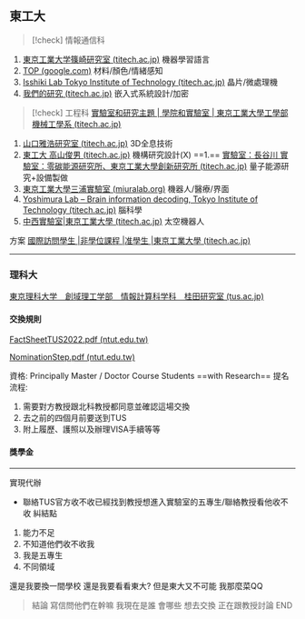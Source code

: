 ## 東工大

>[!check] 情報通信科

1. [東京工業大学篠崎研究室 (titech.ac.jp)](http://www.ts.ip.titech.ac.jp/index_j.html)
機器學習語言
1. [TOP (google.com)](https://sites.google.com/view/tokyotech-ice-nagailab/)
材料/顏色/情緒感知
1. [Isshiki Lab Tokyo Institute of Technology (titech.ac.jp)](https://www.vlsi.ict.e.titech.ac.jp/research/Home-en.html)
晶片/微處理機
1. [我們的研究 (titech.ac.jp)](http://www.cad.ict.e.titech.ac.jp/index.php/about-us/our-research)
嵌入式系統設計/加密


>[!check] 工程科
>[實驗室和研究主題 | 學院和實驗室 | 東京工業大學工學部 機械工學系 (titech.ac.jp)](https://educ.titech.ac.jp/mech/faculty/research_lab/)

1. [山口雅浩研究室 (titech.ac.jp)](https://www.oid.ict.e.titech.ac.jp/)
3D全息技術
1. [東工大 高山俊男 (titech.ac.jp)](http://www.takayamalab.mech.e.titech.ac.jp/index.html)
機構研究設計(X)
==1.== [實驗室：長谷川 實驗室：零碳能源研究所、東京工業大學創新研究所 (titech.ac.jp)](http://www.zc.iir.titech.ac.jp/~jhasegaw/about/index.html)
量子能源研究+設備製做
1. [東京工業大學三浦實驗室 (miuralab.org)](https://www.miuralab.org/top)
機器人/醫療/界面
1. [Yoshimura Lab – Brain information decoding, Tokyo Institute of Technology (titech.ac.jp)](https://www.nicep.first.iir.titech.ac.jp/ylab/)
腦科學
1. [中西實驗室|東京工業大學 (titech.ac.jp)](http://www.srobot.mech.e.titech.ac.jp/)
太空機器人

方案
[國際訪問學生 |非學位課程 |准學生 |東京工業大學 (titech.ac.jp)](https://www.titech.ac.jp/english/international-student-exchange/prospective-students/non-degree/visiting)

---
### 理科大

[東京理科大学　創域理工学部　情報計算科学科　桂田研究室 (tus.ac.jp)](https://www.rs.tus.ac.jp/mmi-lab/index.html)

#### 交換規則
[FactSheetTUS2022.pdf (ntut.edu.tw)](https://oia.ntut.edu.tw/var/file/32/1032/img/3207/FactSheetTUS2022.pdf)

[NominationStep.pdf (ntut.edu.tw)](https://oia.ntut.edu.tw/var/file/32/1032/img/3207/NominationStep.pdf)

資格: Principally Master / Doctor Course Students ==with Research==
提名流程:
1. 需要對方教授跟北科教授都同意並確認這場交換
2. 去之前的四個月前要送到TUS
3. 附上履歷、護照以及辦理VISA手續等等
#### 獎學金


---
實現代辦
- 聯絡TUS官方收不收已經找到教授想進入實驗室的五專生/聯絡教授看他收不收
糾結點
1. 能力不足
2. 不知道他們收不收我
3. 我是五專生
4. 不同領域

還是我要換一間學校
還是我要看看東大?
但是東大又不可能
我那麼菜QQ

>結論
>寫信問他們在幹嘛 我現在是誰 會哪些 想去交換 正在跟教授討論 END